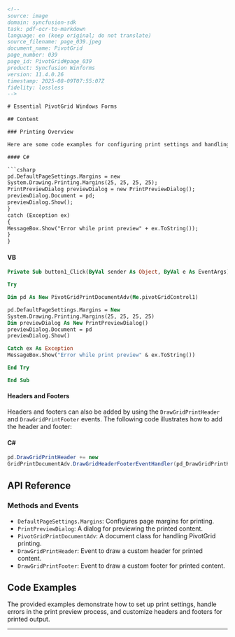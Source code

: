 ```html
<!--
source: image
domain: syncfusion-sdk
task: pdf-ocr-to-markdown
language: en (keep original; do not translate)
source_filename: page_039.jpeg
document_name: PivotGrid
page_number: 039
page_id: PivotGrid#page_039
product: Syncfusion Winforms
version: 11.4.0.26
timestamp: 2025-08-09T07:55:07Z
fidelity: lossless
-->

# Essential PivotGrid Windows Forms

## Content

### Printing Overview

Here are some code examples for configuring print settings and handling print previews in a `PivotGrid` control:

#### C#

```csharp
pd.DefaultPageSettings.Margins = new
System.Drawing.Printing.Margins(25, 25, 25, 25);
PrintPreviewDialog previewDialog = new PrintPreviewDialog();
previewDialog.Document = pd;
previewDialog.Show();
}
catch (Exception ex)
{
MessageBox.Show("Error while print preview" + ex.ToString());
}
}
```

#### VB

```vb
Private Sub button1_Click(ByVal sender As Object, ByVal e As EventArgs)

Try

Dim pd As New PivotGridPrintDocumentAdv(Me.pivotGridControl1)

pd.DefaultPageSettings.Margins = New
System.Drawing.Printing.Margins(25, 25, 25, 25)
Dim previewDialog As New PrintPreviewDialog()
previewDialog.Document = pd
previewDialog.Show()

Catch ex As Exception
MessageBox.Show("Error while print preview" & ex.ToString())

End Try

End Sub
```

#### Headers and Footers

Headers and footers can also be added by using the `DrawGridPrintHeader` and `DrawGridPrintFooter` events. The following code illustrates how to add the header and footer:

#### C#

```csharp
pd.DrawGridPrintHeader += new
GridPrintDocumentAdv.DrawGridHeaderFooterEventHandler(pd_DrawGridPrintHeader);
```

## API Reference

### Methods and Events

- `DefaultPageSettings.Margins`: Configures page margins for printing.
- `PrintPreviewDialog`: A dialog for previewing the printed content.
- `PivotGridPrintDocumentAdv`: A document class for handling PivotGrid printing.
- `DrawGridPrintHeader`: Event to draw a custom header for printed content.
- `DrawGridPrintFooter`: Event to draw a custom footer for printed content.

## Code Examples

The provided examples demonstrate how to set up print settings, handle errors in the print preview process, and customize headers and footers for printed output.

---

<!-- tags: [syncfusion, windowsforms, pivotgrid, printing, header, footer, exceptions] keywords: [margins, printpreviewdialog, drawgridprintheader, drawgridprintfooter, errors, customization] -->
```
